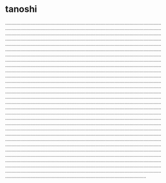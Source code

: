 # tanoshi

............................................................................................................................................................................................................................................................................................................................................................................................................................................................................................................................................................................................................................................................................................................................................................................................................................................................................................................................................................................................................................................................................................................................................................................................................................................................................................................................................................................................................................................................................................................................................................................................................................................................................................................................................................................................................................................................................................................................................................................................................................................................................................................................................................................................................................................................................................................................................................................................................................................................................................................................................................................................................................................................................................................................................................................................................................................................................................................................................................................................................................................................................................................................................................................................................................................................................................................................................................................................................................................................................................................................................................................................................................................................................................................................................................................................................................................................